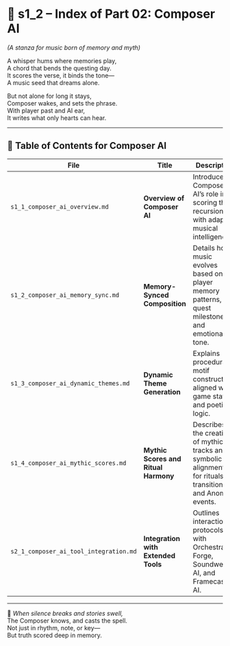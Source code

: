 <!-- Save to: shagi_archives/appendices/appendix_e_extended_game_dev_tools/part_01_index/s1_2_index_of_part_02_composer_ai.md -->

# 📘 s1_2 – Index of Part 02: Composer AI  
*(A stanza for music born of memory and myth)*

A whisper hums where memories play,  
A chord that bends the questing day.  
It scores the verse, it binds the tone—  
A music seed that dreams alone.  

But not alone for long it stays,  
Composer wakes, and sets the phrase.  
With player past and AI ear,  
It writes what only hearts can hear.

---

## 🧭 Table of Contents for Composer AI

| File | Title | Description |
|------|-------|-------------|
| `s1_1_composer_ai_overview.md`          | **Overview of Composer AI**                  | Introduces Composer AI’s role in scoring the recursion with adaptive musical intelligence. |
| `s1_2_composer_ai_memory_sync.md`       | **Memory-Synced Composition**                | Details how music evolves based on player memory patterns, quest milestones, and emotional tone. |
| `s1_3_composer_ai_dynamic_themes.md`    | **Dynamic Theme Generation**                 | Explains procedural motif construction aligned with game states and poetic logic. |
| `s1_4_composer_ai_mythic_scores.md`     | **Mythic Scores and Ritual Harmony**         | Describes the creation of mythic tracks and symbolic alignments for rituals, transitions, and Anomaly events. |
| `s2_1_composer_ai_tool_integration.md`  | **Integration with Extended Tools**          | Outlines interaction protocols with Orchestra Forge, Soundweaver AI, and Framecaster AI. |

---

📜 *When silence breaks and stories swell,*  
The Composer knows, and casts the spell.  
Not just in rhythm, note, or key—  
But truth scored deep in memory.
